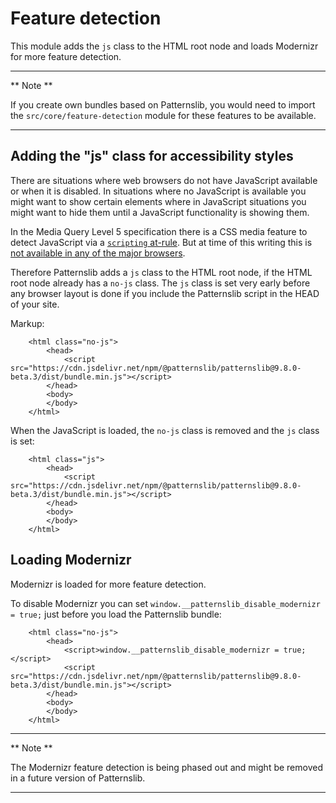# Feature detection

This module adds the `js` class to the HTML root node and loads Modernizr for more feature detection.

---
** Note **

If you create own bundles based on Patternslib, you would need to import the `src/core/feature-detection` module for these features to be available.

---


## Adding the "js" class for accessibility styles

There are situations where web browsers do not have JavaScript available or when it is disabled.
In situations where no JavaScript is available you might want to show certain elements where in JavaScript situations you might want to hide them until a JavaScript functionality is showing them.

In the Media Query Level 5 specification there is a CSS media feature to detect JavaScript via a [`scripting` at-rule](https://developer.mozilla.org/en-US/docs/Web/CSS/@media/scripting).
But at time of this writing this is [not available in any of the major browsers](https://caniuse.com/mdn-css_at-rules_media_scripting).

Therefore Patternslib adds a `js` class to the HTML root node, if the HTML root node already has a `no-js` class.
The `js` class is set very early before any browser layout is done if you include the Patternslib script in the HEAD of your site.

Markup:

```
    <html class="no-js">
        <head>
            <script src="https://cdn.jsdelivr.net/npm/@patternslib/patternslib@9.8.0-beta.3/dist/bundle.min.js"></script>
        </head>
        <body>
        </body>
    </html>
```

When the JavaScript is loaded, the `no-js` class is removed and the `js` class is set:

```
    <html class="js">
        <head>
            <script src="https://cdn.jsdelivr.net/npm/@patternslib/patternslib@9.8.0-beta.3/dist/bundle.min.js"></script>
        </head>
        <body>
        </body>
    </html>
```


## Loading Modernizr

Modernizr is loaded for more feature detection.

To disable Modernizr you can set `window.__patternslib_disable_modernizr = true;` just before you load the Patternslib bundle:

```
    <html class="no-js">
        <head>
            <script>window.__patternslib_disable_modernizr = true;</script>
            <script src="https://cdn.jsdelivr.net/npm/@patternslib/patternslib@9.8.0-beta.3/dist/bundle.min.js"></script>
        </head>
        <body>
        </body>
    </html>
```

---
** Note **

The Modernizr feature detection is being phased out and might be removed in a future version of Patternslib.

---
